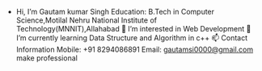 -  Hi, I’m Gautam kumar Singh
Education: B.Tech in Computer Science,Motilal Nehru National Institute of Technology(MNNIT),Allahabad
👀 I’m interested in Web Development
🌱 I’m currently learning Data Structure and Algorithm in c++
📫 Contact Information
Mobile: +91 8294086891
Email: gautamsi0000@gmail.com make professional


<!---
Gautam12546/Gautam12546 is a ✨ special ✨ repository because its `README.md` (this file) appears on your GitHub profile.
You can click the Preview link to take a look at your changes.
--->
